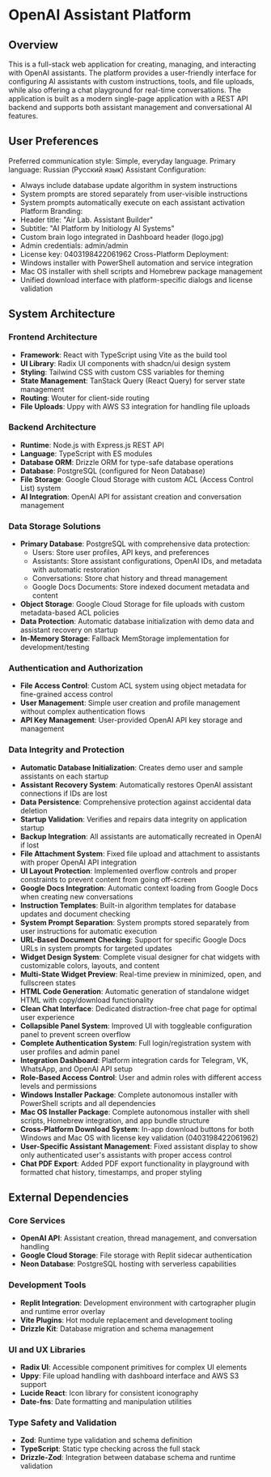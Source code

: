 # OpenAI Assistant Platform

## Overview

This is a full-stack web application for creating, managing, and interacting with OpenAI assistants. The platform provides a user-friendly interface for configuring AI assistants with custom instructions, tools, and file uploads, while also offering a chat playground for real-time conversations. The application is built as a modern single-page application with a REST API backend and supports both assistant management and conversational AI features.

## User Preferences

Preferred communication style: Simple, everyday language.
Primary language: Russian (Русский язык)
Assistant Configuration: 
- Always include database update algorithm in system instructions
- System prompts are stored separately from user-visible instructions
- System prompts automatically execute on each assistant activation
Platform Branding:
- Header title: "Air Lab. Assistant Builder"
- Subtitle: "AI Platform by Initiology AI Systems"
- Custom brain logo integrated in Dashboard header (logo.jpg)
- Admin credentials: admin/admin
- License key: 0403198422061962
Cross-Platform Deployment:
- Windows installer with PowerShell automation and service integration
- Mac OS installer with shell scripts and Homebrew package management
- Unified download interface with platform-specific dialogs and license validation

## System Architecture

### Frontend Architecture
- **Framework**: React with TypeScript using Vite as the build tool
- **UI Library**: Radix UI components with shadcn/ui design system
- **Styling**: Tailwind CSS with custom CSS variables for theming
- **State Management**: TanStack Query (React Query) for server state management
- **Routing**: Wouter for client-side routing
- **File Uploads**: Uppy with AWS S3 integration for handling file uploads

### Backend Architecture
- **Runtime**: Node.js with Express.js REST API
- **Language**: TypeScript with ES modules
- **Database ORM**: Drizzle ORM for type-safe database operations
- **Database**: PostgreSQL (configured for Neon Database)
- **File Storage**: Google Cloud Storage with custom ACL (Access Control List) system
- **AI Integration**: OpenAI API for assistant creation and conversation management

### Data Storage Solutions
- **Primary Database**: PostgreSQL with comprehensive data protection:
  - Users: Store user profiles, API keys, and preferences
  - Assistants: Store assistant configurations, OpenAI IDs, and metadata with automatic restoration
  - Conversations: Store chat history and thread management
  - Google Docs Documents: Store indexed document metadata and content
- **Object Storage**: Google Cloud Storage for file uploads with custom metadata-based ACL policies
- **Data Protection**: Automatic database initialization with demo data and assistant recovery on startup
- **In-Memory Storage**: Fallback MemStorage implementation for development/testing

### Authentication and Authorization
- **File Access Control**: Custom ACL system using object metadata for fine-grained access control
- **User Management**: Simple user creation and profile management without complex authentication flows
- **API Key Management**: User-provided OpenAI API key storage and management

### Data Integrity and Protection
- **Automatic Database Initialization**: Creates demo user and sample assistants on each startup
- **Assistant Recovery System**: Automatically restores OpenAI assistant connections if IDs are lost
- **Data Persistence**: Comprehensive protection against accidental data deletion
- **Startup Validation**: Verifies and repairs data integrity on application startup
- **Backup Integration**: All assistants are automatically recreated in OpenAI if lost
- **File Attachment System**: Fixed file upload and attachment to assistants with proper OpenAI API integration
- **UI Layout Protection**: Implemented overflow controls and proper constraints to prevent content from going off-screen
- **Google Docs Integration**: Automatic context loading from Google Docs when creating new conversations
- **Instruction Templates**: Built-in algorithm templates for database updates and document checking
- **System Prompt Separation**: System prompts stored separately from user instructions for automatic execution
- **URL-Based Document Checking**: Support for specific Google Docs URLs in system prompts for targeted updates
- **Widget Design System**: Complete visual designer for chat widgets with customizable colors, layouts, and content
- **Multi-State Widget Preview**: Real-time preview in minimized, open, and fullscreen states
- **HTML Code Generation**: Automatic generation of standalone widget HTML with copy/download functionality
- **Clean Chat Interface**: Dedicated distraction-free chat page for optimal user experience
- **Collapsible Panel System**: Improved UI with toggleable configuration panel to prevent screen overflow
- **Complete Authentication System**: Full login/registration system with user profiles and admin panel
- **Integration Dashboard**: Platform integration cards for Telegram, VK, WhatsApp, and OpenAI API setup
- **Role-Based Access Control**: User and admin roles with different access levels and permissions
- **Windows Installer Package**: Complete autonomous installer with PowerShell scripts and all dependencies
- **Mac OS Installer Package**: Complete autonomous installer with shell scripts, Homebrew integration, and app bundle structure
- **Cross-Platform Download System**: In-app download buttons for both Windows and Mac OS with license key validation (0403198422061962)
- **User-Specific Assistant Management**: Fixed assistant display to show only authenticated user's assistants with proper access control
- **Chat PDF Export**: Added PDF export functionality in playground with formatted chat history, timestamps, and proper styling

## External Dependencies

### Core Services
- **OpenAI API**: Assistant creation, thread management, and conversation handling
- **Google Cloud Storage**: File storage with Replit sidecar authentication
- **Neon Database**: PostgreSQL hosting with serverless capabilities

### Development Tools
- **Replit Integration**: Development environment with cartographer plugin and runtime error overlay
- **Vite Plugins**: Hot module replacement and development tooling
- **Drizzle Kit**: Database migration and schema management

### UI and UX Libraries
- **Radix UI**: Accessible component primitives for complex UI elements
- **Uppy**: File upload handling with dashboard interface and AWS S3 support
- **Lucide React**: Icon library for consistent iconography
- **Date-fns**: Date formatting and manipulation utilities

### Type Safety and Validation
- **Zod**: Runtime type validation and schema definition
- **TypeScript**: Static type checking across the full stack
- **Drizzle-Zod**: Integration between database schema and runtime validation